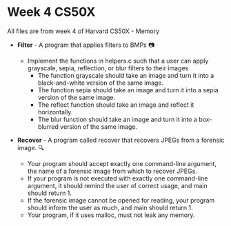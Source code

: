 # Week 4 CS50X

All files are from week 4 of Harvard CS50X - Memory

- **Filter** - A program that applies filters to BMPs 📷
  - Implement the functions in helpers.c such that a user can apply grayscale, sepia, reflection, or blur filters to their images
    - The function grayscale should take an image and turn it into a black-and-white version of the same image.
    - The function sepia should take an image and turn it into a sepia version of the same image.
    - The reflect function should take an image and reflect it horizontally.
    - The blur function should take an image and turn it into a box-blurred version of the same image.

- **Recover** - A program called recover that recovers JPEGs from a forensic image. 🔍
  - Your program should accept exactly one command-line argument, the name of a forensic image from which to recover JPEGs.
  - If your program is not executed with exactly one command-line argument, it should remind the user of correct usage, and main should return 1.
  - If the forensic image cannot be opened for reading, your program should inform the user as much, and main should return 1.
  - Your program, if it uses malloc, must not leak any memory.
